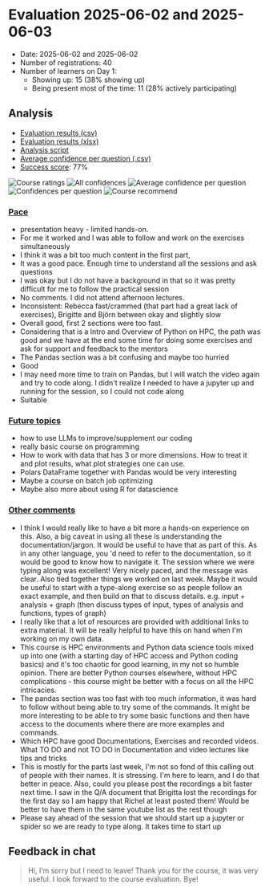 # Evaluation 2025-06-02 and 2025-06-03

- Date: 2025-06-02 and 2025-06-02
- Number of registrations: 40
- Number of learners on Day 1:
    - Showing up: 15 (38% showing up)
    - Being present most of the time: 11 (28% actively participating)

## Analysis

- [Evaluation results (csv)](results.csv)
- [Evaluation results (xlsx)](results.xlsx)
- [Analysis script](analyse.R)
- [Average confidence per question (.csv)](average_confidences.csv)
- [Success score](success_score.txt): 77%

![Course ratings](course_rating.png)
![All confidences](all_confidences.png)
![Average confidence per question](average_confidences_per_question.png)
![Confidences per question](confidences_per_question.png)
![Course recommend](recommend.png)

### [Pace](pace.txt)

- presentation heavy - limited hands-on.
- For me it worked and I was able to follow and work on the exercises simultaneously
- I think it was a bit too much content in the first part,
- It was a good pace. Enough time to understand all the sessions and ask questions
- I was okay but I do not have a background in that so it was pretty difficult for me to follow the practical session
- No comments. I did not attend afternoon lectures.
- Inconsistent: Rebecca fast/crammed (that part had a great lack of exercises), Brigitte and Björn between okay and slightly slow
- Overall good, first 2 sections were too fast.
- Considering that is a Intro and Overview of Python on HPC, the path was good and we have at the end some time for doing some exercises and ask for support and feedback to the mentors
- The Pandas section was a bit confusing and maybe too hurried
- Good
- I may need more time to train on Pandas, but I will watch the video again and try to code along. I didn't realize I needed to have a jupyter up and running for the session, so I could not code along
- Suitable

### [Future topics](future_topics.txt)

- how to use LLMs to improve/supplement our coding
- really basic course on programming
- How to work with data that has 3 or more dimensions. How to treat it and plot results, what plot strategies one can use.
- Polars DataFrame together with Pandas would be very interesting
- Maybe a course on batch job optimizing
- Maybe also more about using R for datascience

### [Other comments](comments.txt)

- I think I would really like to have a bit more a hands-on experience on this. Also, a big caveat in using all these is understanding the documentation/jargon. It would be useful to have that as part of this. As in any other language, you 'd need to refer to the documentation, so it would be good to know how to navigate it. The session where we were typing along was excellent! Very nicely paced, and the message was clear. Also tied together things we worked on last week. Maybe it would be useful to start with a type-along exercise so as people follow an exact example, and then build on that to discuss details. e.g. input + analysis + graph (then discuss types of input, types of analysis and functions, types of graph)
- I really like that a lot of resources are provided with additional links to extra material. It will be really helpful to have this on hand when I'm working on my own data.
- This course is HPC environments and Python data science tools mixed up into one (with a starting day of HPC access and Python coding basics) and it's too chaotic for good learning, in my not so humble opinion. There are better Python courses elsewhere, without HPC complications - this course might be better with a focus on all the HPC intricacies.
- The pandas section was too fast with too much information, it was hard to follow without being able to try some of the commands. It might be more interesting to be able to try some basic functions and then have access to the documents where there are more examples and commands.
- Which HPC have good Documentations, Exercises and recorded videos. What TO DO and not TO DO in Documentation and video lectures like tips and tricks
- This is mostly for the parts last week, I'm not so fond of this calling out of people with their names. It is stressing. I'm here to learn, and I do that better in peace. Also, could you please post the recordings a bit faster next time. I saw in the Q/A document that Brigitta lost the recordings for the first day so I am happy that Richel at least posted them! Would be better to have them in the same youtube list as the rest though
- Please say ahead of the session that we should start up a jupyter or spider so we are ready to type along. It takes time to start up

## Feedback in chat

> Hi, I’m sorry but I need to leave!
> Thank you for the course, it was very useful.
> I look forward to the course evaluation. Bye!
